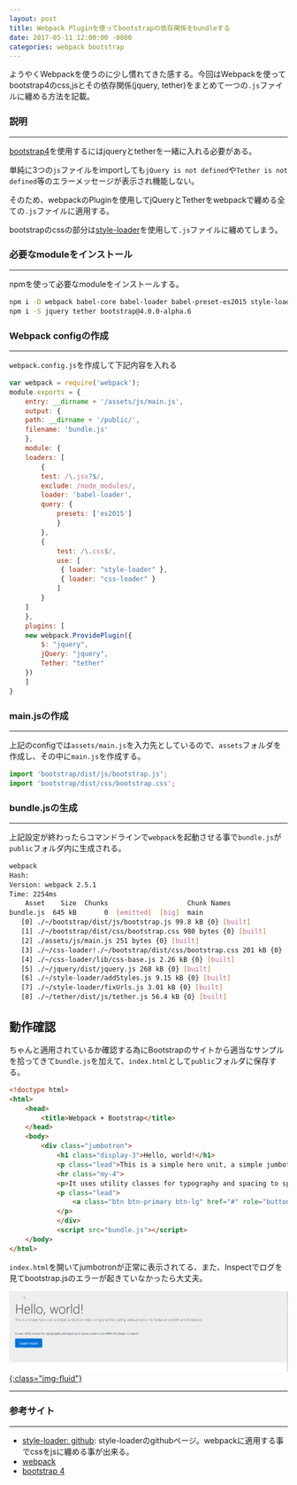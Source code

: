 ```yaml
---
layout: post
title: Webpack Pluginを使ってbootstrapの依存関係をbundleする
date: 2017-05-11 12:00:00 -0800
categories: webpack bootstrap
---
```


ようやくWebpackを使うのに少し慣れてきた感する。今回はWebpackを使ってbootstrap4のcss,jsとその依存関係(jquery, tether)をまとめて一つの`.js`ファイルに纏める方法を記載。

### 説明

---

[bootstrap4][bootstrap]を使用するにはjqueryとtetherを一緒に入れる必要がある。

単純に3つの`js`ファイルをimportしても`jQuery is not defined`や`Tether is not defined`等のエラーメッセージが表示され機能しない。

そのため、webpackのPluginを使用してjQueryとTetherをwebpackで纏める全ての`.js`ファイルに適用する。

bootstrapのcssの部分は[style-loader][style-loader]を使用して`.js`ファイルに纏めてしまう。

### 必要なmoduleをインストール

---

npmを使って必要なmoduleをインストールする。

```sh
npm i -D webpack babel-core babel-loader babel-preset-es2015 style-loader css-loader
npm i -S jquery tether bootstrap@4.0.0-alpha.6
```

### Webpack configの作成

---

`webpack.config.js`を作成して下記内容を入れる

```js
var webpack = require('webpack');
module.exports = {
    entry: __dirname + '/assets/js/main.js',
    output: {
	path: __dirname + '/public/',
	filename: 'bundle.js'
    },
    module: {
	loaders: [
	    {
		test: /\.jsx?$/,
		exclude: /node_modules/,
		loader: 'babel-loader',
		query: {
		    presets: ['es2015']
		    }
        },
        {
            test: /\.css$/,
            use: [
             { loader: "style-loader" },
             { loader: "css-loader" }
            ]
        }
	]
    },
    plugins: [
	new webpack.ProvidePlugin({
	    $: "jquery",
	    jQuery: "jquery",
	    Tether: "tether"
	})
    ]	
}
```

### main.jsの作成

---

上記のconfigでは`assets/main.js`を入力先としているので、`assets`フォルダを作成し、その中に`main.js`を作成する。

```js
import 'bootstrap/dist/js/bootstrap.js';
import 'bootstrap/dist/css/bootstrap.css';
```

### bundle.jsの生成

---

上記設定が終わったらコマンドラインで`webpack`を起動させる事で`bundle.js`が`public`フォルダ内に生成される。

```sh
webpack
Hash: 
Version: webpack 2.5.1
Time: 2254ms
    Asset    Size  Chunks                    Chunk Names
bundle.js  645 kB       0  [emitted]  [big]  main
   [0] ./~/bootstrap/dist/js/bootstrap.js 99.8 kB {0} [built]
   [1] ./~/bootstrap/dist/css/bootstrap.css 980 bytes {0} [built]
   [2] ./assets/js/main.js 251 bytes {0} [built]
   [3] ./~/css-loader!./~/bootstrap/dist/css/bootstrap.css 201 kB {0} [built]
   [4] ./~/css-loader/lib/css-base.js 2.26 kB {0} [built]
   [5] ./~/jquery/dist/jquery.js 268 kB {0} [built]
   [6] ./~/style-loader/addStyles.js 9.15 kB {0} [built]
   [7] ./~/style-loader/fixUrls.js 3.01 kB {0} [built]
   [8] ./~/tether/dist/js/tether.js 56.4 kB {0} [built]
```

動作確認
---

ちゃんと適用されているか確認する為にBootstrapのサイトから適当なサンプルを拾ってきて`bundle.js`を加えて、`index.html`として`public`フォルダに保存する。

```html
<!doctype html>
<html>
    <head>
        <title>Webpack + Bootstrap</title>
    </head>
    <body>
        <div class="jumbotron">
            <h1 class="display-3">Hello, world!</h1>
            <p class="lead">This is a simple hero unit, a simple jumbotron-style component for calling extra attention to featured content or information.</p>
            <hr class="my-4">
            <p>It uses utility classes for typography and spacing to space content out within the larger container.</p>
            <p class="lead">
                <a class="btn btn-primary btn-lg" href="#" role="button">Learn more</a>
            </p>
            </div>
            <script src="bundle.js"></script>
    </body>
</html>
```

`index.html`を開いてjumbotronが正常に表示されてる、また、Inspectでログを見てbootstrap.jsのエラーが起きていなかったら大丈夫。

<a href="/images/blog-images/20170511-webpack-jumbotron.png" data-fancybox="gallery">![webpack-jumbotron](/images/blog-images/20170511-webpack-jumbotron.png){:class="img-fluid"}</a><br>

---

### 参考サイト
---

- [style-loader: github][style-loader]: style-loaderのgithubページ。webpackに適用する事でcssをjsに纏める事が出来る。
- [webpack][webpack]
- [bootstrap 4][bootstrap]

[style-loader]:https://github.com/webpack-contrib/style-loader
[bootstrap]:https://v4-alpha.getbootstrap.com/
[webpack]:https://webpack.github.io/